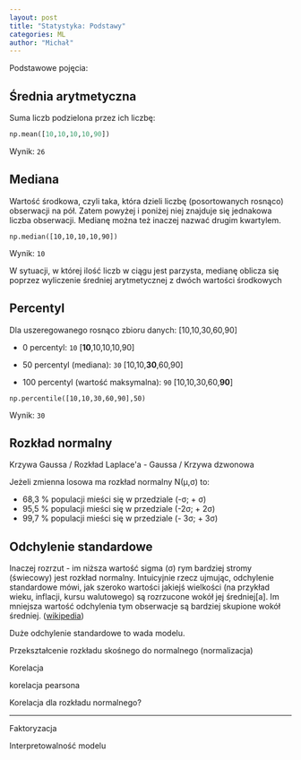 ```yaml
---
layout: post
title: "Statystyka: Podstawy"
categories: ML
author: "Michał"
---
```


Podstawowe pojęcia:

## Średnia arytmetyczna

Suma liczb podzielona przez ich liczbę:

```python
np.mean([10,10,10,10,90])
```

Wynik: `26`


## Mediana

Wartość środkowa, czyli taka, która dzieli liczbę (posortowanych rosnąco) obserwacji na pół. Zatem powyżej i poniżej niej znajduje się jednakowa liczba obserwacji. Medianę można też inaczej nazwać drugim kwartylem.

```
np.median([10,10,10,10,90])
```

Wynik: `10`

W sytuacji, w której ilość liczb w ciągu jest parzysta, medianę oblicza  się poprzez wyliczenie średniej arytmetycznej z dwóch wartości  środkowych

## Percentyl

Dla uszeregowanego rosnąco zbioru danych: [10,10,30,60,90]

- 0 percentyl: `10` [**10**,10,10,10,90]

- 50 percentyl (mediana): `30` [10,10,**30**,60,90]

- 100 percentyl (wartość maksymalna): `90` [10,10,30,60,**90**]

```
np.percentile([10,10,30,60,90],50)
```

Wynik: `30`

## Rozkład normalny

Krzywa Gaussa / Rozkład Laplace'a - Gaussa / Krzywa dzwonowa

Jeżeli zmienna losowa ma rozkład normalny N(μ,σ) to:

- 68,3 % populacji mieści się w przedziale (-σ; + σ)
- 95,5 % populacji mieści się w przedziale (-2σ; + 2σ)
- 99,7 % populacji mieści się w przedziale (- 3σ; + 3σ)



## Odchylenie standardowe 

 Inaczej rozrzut - im niższa wartość sigma (σ) rym bardziej stromy (świecowy) jest rozkład normalny. Intuicyjnie rzecz ujmując, odchylenie standardowe mówi, jak szeroko wartości jakiejś wielkości (na przykład wieku, inflacji, kursu walutowego) są rozrzucone wokół jej średniej[a]. Im mniejsza wartość odchylenia tym obserwacje są bardziej skupione wokół średniej. ([wikipedia](https://pl.wikipedia.org/wiki/Odchylenie_standardowe))

Duże odchylenie standardowe to wada modelu.



Przekształcenie rozkładu skośnego do normalnego (normalizacja)

Korelacja

korelacja pearsona

Korelacja dla rozkładu normalnego?





---

Faktoryzacja

Interpretowalność modelu